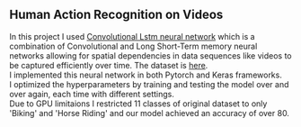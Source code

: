 ## Human Action Recognition on Videos

In this project I used [Convolutional Lstm neural network](https://arxiv.org/abs/1506.04214) which is a combination of Convolutional and Long Short-Term memory neural networks allowing for spatial dependencies in data sequences like videos to be captured efficiently over time.
The dataset is [here](https://www.kaggle.com/datasets/pypiahmad/realistic-action-recognition-ucf50-dataset).\
I implemented this neural network in both Pytorch and Keras frameworks.\
I optimized the hyperparameters by training and testing the model over and over again, each time with different settings.\
Due to GPU limitaions I restricted 11 classes of original dataset to only 'Biking' and 'Horse Riding' and our model achieved an accuracy of over 80.
